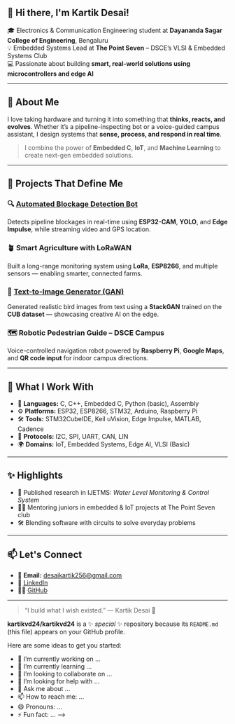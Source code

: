 

## 👋 Hi there, I'm Kartik Desai!

🎓 Electronics & Communication Engineering student at **Dayananda Sagar College of Engineering**, Bengaluru  
💡 Embedded Systems Lead at **The Point Seven** – DSCE’s VLSI & Embedded Systems Club  
💻 Passionate about building **smart, real-world solutions using microcontrollers and edge AI**

---

## 🔧 About Me

I love taking hardware and turning it into something that **thinks, reacts, and evolves**. Whether it’s a pipeline-inspecting bot or a voice-guided campus assistant, I design systems that **sense, process, and respond in real time**.

> I combine the power of **Embedded C**, **IoT**, and **Machine Learning** to create next-gen embedded solutions.

---

## 🚀 Projects That Define Me

### 🔍 [Automated Blockage Detection Bot](https://github.com/kartikvd24/Object-detection-using-ESP32-CAM-and-Edge-impulse)
Detects pipeline blockages in real-time using **ESP32-CAM**, **YOLO**, and **Edge Impulse**, while streaming video and GPS location.

### 🪴 Smart Agriculture with LoRaWAN
Built a long-range monitoring system using **LoRa**, **ESP8266**, and multiple sensors — enabling smarter, connected farms.

### 🧠 [Text-to-Image Generator (GAN)](https://github.com/kartikvd24/Text-to-Image-Generation-using-GAN)
Generated realistic bird images from text using a **StackGAN** trained on the **CUB dataset** — showcasing creative AI on the edge.

### 🗺️ Robotic Pedestrian Guide – DSCE Campus
Voice-controlled navigation robot powered by **Raspberry Pi**, **Google Maps**, and **QR code input** for indoor campus directions.

---

## 🧠 What I Work With

- 💬 **Languages:** C, C++, Embedded C, Python (basic), Assembly  
- ⚙️ **Platforms:** ESP32, ESP8266, STM32, Arduino, Raspberry Pi  
- 🛠️ **Tools:** STM32CubeIDE, Keil uVision, Edge Impulse, MATLAB, Cadence  
- 📡 **Protocols:** I2C, SPI, UART, CAN, LIN  
- 🌍 **Domains:** IoT, Embedded Systems, Edge AI, VLSI (Basic)

---

## ✨ Highlights

- 📰 Published research in ĲETMS: *Water Level Monitoring & Control System*
- 🧑‍🏫 Mentoring juniors in embedded & IoT projects at The Point Seven club
- 🛠️ Blending software with circuits to solve everyday problems

---

## 📫 Let's Connect

- 📧 **Email:** desaikartik256@gmail.com  
- 💼 [LinkedIn](https://linkedin.com/in/kartik-desai-25213a24a)  
- 🧑‍💻 [GitHub](https://github.com/kartikvd24)

---

> “I build what I wish existed.” — Kartik Desai 🚀

**kartikvd24/kartikvd24** is a ✨ _special_ ✨ repository because its `README.md` (this file) appears on your GitHub profile.

Here are some ideas to get you started:

- 🔭 I’m currently working on ...
- 🌱 I’m currently learning ...
- 👯 I’m looking to collaborate on ...
- 🤔 I’m looking for help with ...
- 💬 Ask me about ...
- 📫 How to reach me: ...
- 😄 Pronouns: ...
- ⚡ Fun fact: ...
-->
